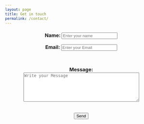 ```yaml
---
layout: page
title: Get in touch
permalink: /contact/
---
```



<form
  action="https://formspree.io/pruzoth@gmail.com"
  method="POST"
  >
 <h3><p><center><label >
    Name: 
    <input type="text" name="name" placeholder="Enter your name">
  </label> </center></p>
  <p>
  <center><label>
   Email: 
    <input type="email" name="_replyto" placeholder="Enter your Email" >
  </label></center></p>
  <p>
    <br>
  <label>
    <center>Message:</center>
    <center><textarea name="message" placeholder="Write your Message" rows="6" cols="45"></textarea></center>
  </label>
</p>
<br>
  <center><input type="submit" value="Send"></center>
</h3>
</form>
